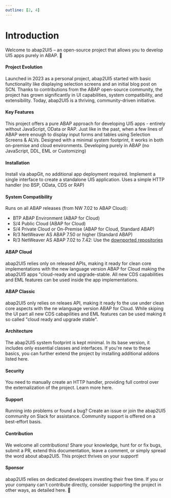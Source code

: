 ```yaml
---
outline: [2, 4]
---
```

# Introduction

Welcome to abap2UI5 – an open-source project that allows you to develop UI5 apps purely in ABAP. 🦖

#### Project Evolution
Launched in 2023 as a personal project, abap2UI5 started with basic functionality like displaying selection screens and an initial blog post on SCN. Thanks to contributions from the ABAP open-source community, the project has grown significantly in UI capabilities, system compatibility, and extensibility. Today, abap2UI5 is a thriving, community-driven initiative.

#### Key Features
This project offers a pure ABAP approach for developing UI5 apps - entirely without JavaScript, OData or RAP. Just like in the past, when a few lines of ABAP were enough to display input forms and tables using Selection Screens & ALVs. Designed with a minimal system footprint, it works in both on-premise and cloud environments. Developing purely in ABAP (no JavaScript, DDL, EML or Customizing)

#### Installation 
Install via abapGit, no additional app deployment required. Implement a single interface to create a standalone UI5 application. Uses a simple HTTP handler (no BSP, OData, CDS or RAP)

#### System Compatibility
Runs on all ABAP releases (from NW 7.02 to ABAP Cloud):
* BTP ABAP Environment (ABAP for Cloud)
* S/4 Public Cloud (ABAP for Cloud)
* S/4 Private Cloud or On-Premise (ABAP for Cloud, Standard ABAP)
* R/3 NetWeaver AS ABAP 7.50 or higher (Standard ABAP)
* R/3 NetWeaver AS ABAP 7.02 to 7.42: Use the [downported repositories](https://github.com/abap2UI5-downports)

#### ABAP Cloud
abap2UI5 relies only on released APIs, making it ready for clean core implementations with the new language version ABAP for Cloud making the abap2UI5 apps "cloud-ready and upgrade-stable. All new CDS capabilities and EML features can be used inside the app implementations.

#### ABAP Classic
abap2UI5 only relies on releaes API, making it ready fo the use under clean core aspects with the ne wlanguage version ABAP for Cloud. While skiping the UI part all new CDS cabapilities and EML features can be used making it so called "cloud ready and upgrade stable".

#### Architecture
The abap2UI5 system footprint is kept minimal. In its base version, it includes only essential classes and interfaces.  If you're new to these basics, you can further extend the project by installing additional addons listed here.

#### Security
You need to manually create an HTTP handler, providing full control over the externalization of the project. Learn more here.

#### Support
Running into problems or found a bug? Create an issue or join the abap2UI5 community on Slack for assistance. Community support is offered on a best-effort basis.

#### Contribution
We welcome all contributions! Share your knowledge, hunt for or fix bugs, submit a PR, extend this documentation, leave a comment, or simply spread the word about abap2UI5. This project thrives on your support!

#### Sponsor
abap2UI5 relies on dedicated developers investing their free time. If you or your company can't contribute directly, consider supporting the project in other ways, as detailed here. 🙏
